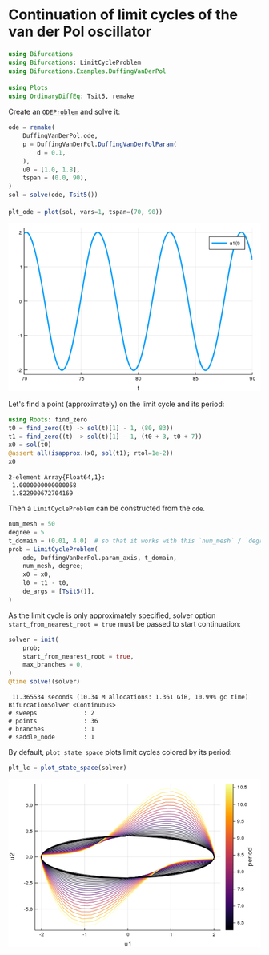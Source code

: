 
<a id='Continuation-of-limit-cycles-of-the-van-der-Pol-oscillator-1'></a>

# Continuation of limit cycles of the van der Pol oscillator


```julia
using Bifurcations
using Bifurcations: LimitCycleProblem
using Bifurcations.Examples.DuffingVanDerPol

using Plots
using OrdinaryDiffEq: Tsit5, remake
```


Create an [`ODEProblem`][ODEProblem] and solve it:


[ODEProblem]: http://docs.juliadiffeq.org/latest/tutorials/ode_example.html


```julia
ode = remake(
    DuffingVanDerPol.ode,
    p = DuffingVanDerPol.DuffingVanDerPolParam(
        d = 0.1,
    ),
    u0 = [1.0, 1.8],
    tspan = (0.0, 90),
)
sol = solve(ode, Tsit5())

plt_ode = plot(sol, vars=1, tspan=(70, 90))
```


![](van_der_pol-ode.png)


Let's find a point (approximately) on the limit cycle and its period:


```julia
using Roots: find_zero
t0 = find_zero((t) -> sol(t)[1] - 1, (80, 83))
t1 = find_zero((t) -> sol(t)[1] - 1, (t0 + 3, t0 + 7))
x0 = sol(t0)
@assert all(isapprox.(x0, sol(t1); rtol=1e-2))
x0
```

```
2-element Array{Float64,1}:
 1.0000000000000058
 1.822900672704169
```


Then a `LimitCycleProblem` can be constructed from the `ode`.


```julia
num_mesh = 50
degree = 5
t_domain = (0.01, 4.0)  # so that it works with this `num_mesh` / `degree`
prob = LimitCycleProblem(
    ode, DuffingVanDerPol.param_axis, t_domain,
    num_mesh, degree;
    x0 = x0,
    l0 = t1 - t0,
    de_args = [Tsit5()],
)
```


As the limit cycle is only approximately specified, solver option `start_from_nearest_root = true` must be passed to start continuation:


```julia
solver = init(
    prob;
    start_from_nearest_root = true,
    max_branches = 0,
)
@time solve!(solver)
```

```
 11.365534 seconds (10.34 M allocations: 1.361 GiB, 10.99% gc time)
BifurcationSolver <Continuous>
# sweeps             : 2
# points             : 36
# branches           : 1
# saddle_node        : 1
```


By default, `plot_state_space` plots limit cycles colored by its period:


```julia
plt_lc = plot_state_space(solver)
```


![](van_der_pol-lc.png)

